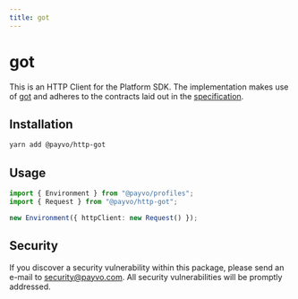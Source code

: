 ```yaml
---
title: got
---
```


# got

This is an HTTP Client for the Platform SDK. The implementation makes use of [got](https://github.com/sindresorhus/got) and adheres to the contracts laid out in the [specification](/docs/specification.md).

## Installation

```bash
yarn add @payvo/http-got
```

## Usage

```typescript
import { Environment } from "@payvo/profiles";
import { Request } from "@payvo/http-got";

new Environment({ httpClient: new Request() });
```

## Security

If you discover a security vulnerability within this package, please send an e-mail to [security@payvo.com](mailto:security@payvo.com). All security vulnerabilities will be promptly addressed.

